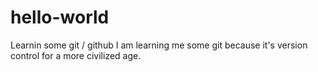 # hello-world
Learnin some git / github
I am learning me some git because it's version control for a more civilized age. 

